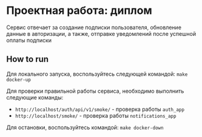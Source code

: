 # Проектная работа: диплом

Сервис отвечает за создание подписки пользователя, обновление данные в авторизации, а также, отправке уведомлений после успешной оплаты подписки

## How to run

Для локального запуска, воспользуйтесь следующей командой:
`make docker-up`

Для проверки правильной работы сервиса, необходимо выполнить следующие команды:
- `http://localhost/auth/api/v1/smoke/` - проверка работы `auth_app`
- `http://localhost/smoke/` - проверка работы `notifications_app`

Для остановки, воспользуйтесь командой:
`make docker-down`
